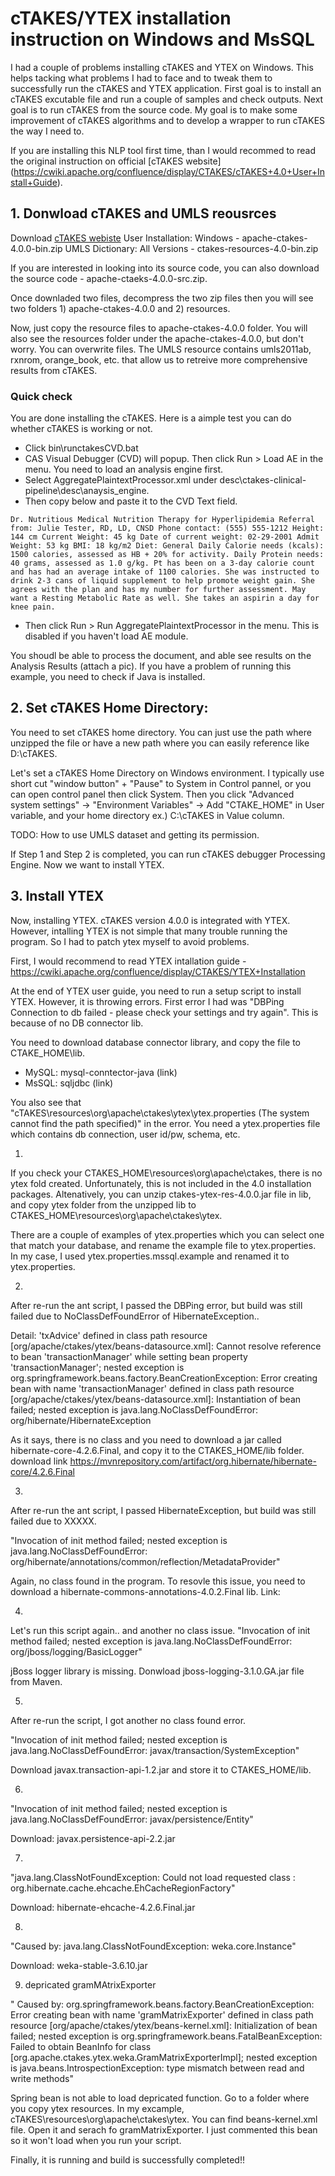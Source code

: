 # cTAKES/YTEX installation instruction on Windows and MsSQL

I had a couple of problems installing cTAKES and YTEX on Windows. This helps tacking what problems I had to face and to tweak them to successfully run the cTAKES and YTEX application. First goal is to install an cTAKES excutable file and run a couple of samples and check outputs. Next goal is to run cTAKES from the source code. My goal is to make some improvement of cTAKES algorithms and to develop a wrapper to run cTAKES the way I need to.

If you are installing this NLP tool first time, than I would recommed to read the original instruction on official [cTAKES website] (https://cwiki.apache.org/confluence/display/CTAKES/cTAKES+4.0+User+Install+Guide). 


## 1. Donwload cTAKES and UMLS reousrces

Download [cTAKES webiste](http://ctakes.apache.org/downloads.cgi)
User Installation: Windows - apache-ctakes-4.0.0-bin.zip
UMLS Dictionary: All Versions - ctakes-resources-4.0-bin.zip

If you are interested in looking into its source code, you can also download the source code - apache-ctaeks-4.0.0-src.zip.

Once downladed two files, decompress the two zip files then you will see two folders 1) apache-ctakes-4.0.0 and 2) resources. 

Now, just copy the resource files to apache-ctakes-4.0.0 folder. You will also see the resources folder under the apache-ctakes-4.0.0, but don't worry. You can overwrite files. The UMLS resource contains umls2011ab, rxnrom, orange_book, etc. that allow us to retreive more comprehensive results from cTAKES.

### Quick check
You are done installing the cTAKES. Here is a aimple test you can do whether cTAKES is working or not.

* Click bin\runctakesCVD.bat
* CAS Visual Debugger (CVD) will popup. Then click Run > Load AE in the menu. You need to load an analysis engine first. 
* Select AggregatePlaintextProcessor.xml under desc\ctakes-clinical-pipeline\desc\anaysis_engine. 
* Then copy below and paste it to the CVD Text field.
```
Dr. Nutritious Medical Nutrition Therapy for Hyperlipidemia Referral from: Julie Tester, RD, LD, CNSD Phone contact: (555) 555-1212 Height: 144 cm Current Weight: 45 kg Date of current weight: 02-29-2001 Admit Weight: 53 kg BMI: 18 kg/m2 Diet: General Daily Calorie needs (kcals): 1500 calories, assessed as HB + 20% for activity. Daily Protein needs: 40 grams, assessed as 1.0 g/kg. Pt has been on a 3-day calorie count and has had an average intake of 1100 calories. She was instructed to drink 2-3 cans of liquid supplement to help promote weight gain. She agrees with the plan and has my number for further assessment. May want a Resting Metabolic Rate as well. She takes an aspirin a day for knee pain.
```
* Then click Run > Run AggregatePlaintextProcessor in the menu. This is disabled if you haven't load AE module.

You shoudl be able to process the document, and able see results on the Analysis Results (attach a pic). If you have a problem of running this example, you need to check if Java is installed. 


## 2. Set cTAKES Home Directory:

You need to set cTAKES home directory. You can just use the path where unzipped the file or have a new path where you can easily reference like D:\cTAKES. 

Let's set a cTAKES Home Directory on Windows environment. I typically use short cut "window button" + "Pause" to System in Control pannel, or you can open control panel then click System. Then you click "Advanced system settings" -> "Environment Variables" -> Add "CTAKE_HOME" in User variable, and your home directory ex.) C:\cTAKES in Value column. 

TODO: How to use UMLS dataset and getting its permission.


If Step 1 and Step 2 is completed, you can run cTAKES debugger Processing Engine. Now we want to install YTEX. 


## 3. Install YTEX

Now, installing YTEX. cTAKES version 4.0.0 is integrated with YTEX. However, intalling YTEX is not simple that many trouble running the program. So I had to patch ytex myself to avoid problems. 

First, I would recommend to read YTEX intallation guide - https://cwiki.apache.org/confluence/display/CTAKES/YTEX+Installation

At the end of YTEX user guide, you need to run a setup script to install YTEX. However, it is throwing errors. First error I had was "DBPing Connection to db failed - please check your settings and try again". This is because of no DB connector lib. 

You need to download database connector library, and copy the file to CTAKE_HOME\lib. 
- MySQL: mysql-conntector-java (link)
- MsSQL: sqljdbc (link) 

You also see that "cTAKES\resources\org\apache\ctakes\ytex\ytex.properties (The system cannot find the path specified)" in the error. You need a ytex.properties file which contains db connection, user id/pw, schema, etc. 

1.
If you check your CTAKES_HOME\resources\org\apache\ctakes\, there is no ytex fold created. Unfortunately, this is not included in the 4.0 installation packages. Altenatively, you can unzip ctakes-ytex-res-4.0.0.jar file in lib, and copy ytex folder from the unzipped lib to CTAKES_HOME\resources\org\apache\ctakes\ytex.

There are a couple of examples of ytex.properties which you can select one that match your database, and rename the example file   to ytex.properties. In my case, I used ytex.properties.mssql.example and renamed it to ytex.properties.

2.
After re-run the ant script, I passed the DBPing error, but build was still failed due to NoClassDefFoundError of HibernateException..

Detail:
'txAdvice' defined in class path resource [org/apache/ctakes/ytex/beans-datasource.xml]: Cannot resolve reference to bean 'transactionManager' while setting bean property 'transactionManager'; nested exception is org.springframework.beans.factory.BeanCreationException: Error creating bean with name 'transactionManager' defined in class path resource [org/apache/ctakes/ytex/beans-datasource.xml]: Instantiation of bean failed; nested exception is java.lang.NoClassDefFoundError: org/hibernate/HibernateException

As it says, there is no class and you need to download a jar called hibernate-core-4.2.6.Final, and copy it to the CTAKES_HOME/lib folder.  download link https://mvnrepository.com/artifact/org.hibernate/hibernate-core/4.2.6.Final

3.
After re-run the ant script, I passed HibernateException, but build was still failed due to XXXXX.

"Invocation of init method failed; nested exception is java.lang.NoClassDefFoundError: org/hibernate/annotations/common/reflection/MetadataProvider"

Again, no class found in the program. To resovle this issue, you need to download a hibernate-commons-annotations-4.0.2.Final lib. Link:

4.
Let's run this script again.. and another no class issue.  "Invocation of init method failed; nested exception is java.lang.NoClassDefFoundError: org/jboss/logging/BasicLogger"

jBoss logger library is missing. Donwload jboss-logging-3.1.0.GA.jar file from Maven. 

5. 
After re-run the script, I got another no class found error.

"Invocation of init method failed; nested exception is java.lang.NoClassDefFoundError: javax/transaction/SystemException"

Download javax.transaction-api-1.2.jar and store it to CTAKES_HOME/lib. 


6. 

"Invocation of init method failed; nested exception is java.lang.NoClassDefFoundError: javax/persistence/Entity"

Download: javax.persistence-api-2.2.jar 

7. 

"java.lang.ClassNotFoundException: Could not load requested class : org.hibernate.cache.ehcache.EhCacheRegionFactory"

Download: hibernate-ehcache-4.2.6.Final.jar


8. 

"Caused by: java.lang.ClassNotFoundException: weka.core.Instance"

Download: weka-stable-3.6.10.jar 


9. depricated gramMAtrixExporter

" Caused by: org.springframework.beans.factory.BeanCreationException: Error creating bean with name 'gramMatrixExporter' defined in class path resource [org/apache/ctakes/ytex/beans-kernel.xml]: Initialization of bean failed; nested exception is org.springframework.beans.FatalBeanException: Failed to obtain BeanInfo for class [org.apache.ctakes.ytex.weka.GramMatrixExporterImpl]; nested exception is java.beans.IntrospectionException: type mismatch between read and write methods" 

Spring bean is not able to load depricated function. Go to a folder where you copy ytex resources. In my excample, cTAKES\resources\org\apache\ctakes\ytex. You can find beans-kernel.xml file. Open it and serach fo gramMatrixExporter. I just commented this bean so it won't load when you run your script. 

Finally, it is running and build is successfully completed!!

